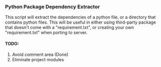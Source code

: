 ### Python Package Dependency Extractor
This script will extract the dependencies of a python file, or a directory that contains python files. This will be useful in either using third-party package that doesn't come with a "requirement.txt", or creating your own "requirement.txt" when porting to server.

#### TODO:  
1. Avoid comment area (Done)
2. Eliminate project modules